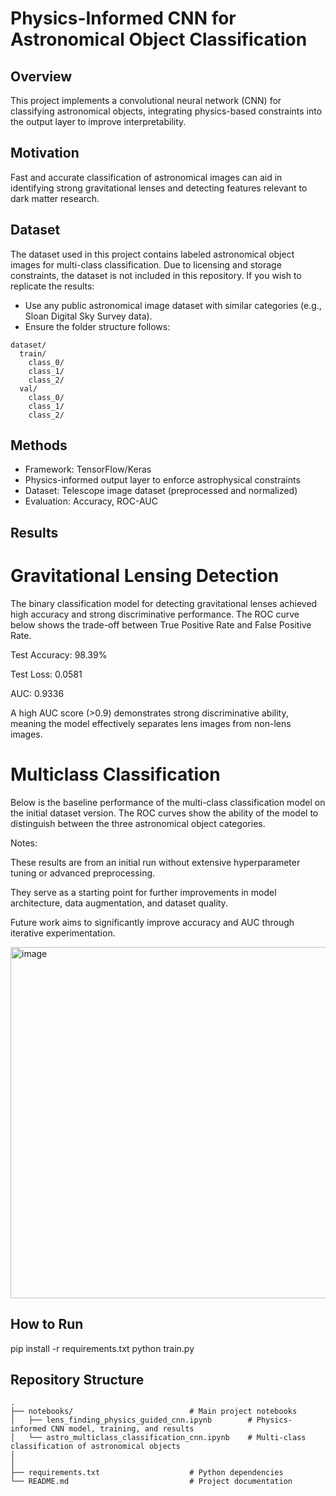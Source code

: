 # Physics-Informed CNN for Astronomical Object Classification

## Overview
This project implements a convolutional neural network (CNN) for classifying astronomical objects, integrating physics-based constraints into the output layer to improve interpretability.

## Motivation
Fast and accurate classification of astronomical images can aid in identifying strong gravitational lenses and detecting features relevant to dark matter research.

## Dataset
The dataset used in this project contains labeled astronomical object images for multi-class classification.
Due to licensing and storage constraints, the dataset is not included in this repository.
If you wish to replicate the results:
- Use any public astronomical image dataset with similar categories (e.g., Sloan Digital Sky Survey data).
- Ensure the folder structure follows:
```  
dataset/
  train/
    class_0/
    class_1/
    class_2/
  val/
    class_0/
    class_1/
    class_2/
```

## Methods
- Framework: TensorFlow/Keras
- Physics-informed output layer to enforce astrophysical constraints
- Dataset: Telescope image dataset (preprocessed and normalized)
- Evaluation: Accuracy, ROC-AUC

## Results

# Gravitational Lensing Detection

The binary classification model for detecting gravitational lenses achieved high accuracy and strong discriminative performance. The ROC curve below shows the trade-off between True Positive Rate and False Positive Rate.

Test Accuracy: 98.39%

Test Loss: 0.0581

AUC: 0.9336

A high AUC score (>0.9) demonstrates strong discriminative ability, meaning the model effectively separates lens images from non-lens images.

# Multiclass Classification

Below is the baseline performance of the multi-class classification model on the initial dataset version. The ROC curves show the ability of the model to distinguish between the three astronomical object categories.


Notes:

These results are from an initial run without extensive hyperparameter tuning or advanced preprocessing.

They serve as a starting point for further improvements in model architecture, data augmentation, and dataset quality.

Future work aims to significantly improve accuracy and AUC through iterative experimentation.

<img width="825" height="562" alt="image" src="https://github.com/user-attachments/assets/e4751813-bddc-45e6-91bb-1320c6598506" />


## How to Run

pip install -r requirements.txt
python train.py


## Repository Structure

```
.
├── notebooks/                          # Main project notebooks
│   ├── lens_finding_physics_guided_cnn.ipynb        # Physics-informed CNN model, training, and results
│   └── astro_multiclass_classification_cnn.ipynb    # Multi-class classification of astronomical objects
│                        
│
├── requirements.txt                    # Python dependencies
└── README.md                           # Project documentation
```
